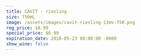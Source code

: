 ```yaml
---
title: CAVIT - riesling
size: 750mL
image: /assets/images/cavit-riesling-13mv-750.png
reg_price: $8.99
special_price: $6.99
expiration_date: 2018-05-23 00:00:00 -0600
show_wine: false
---
```


